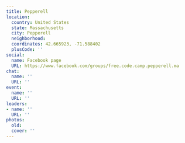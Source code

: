 ```yaml
---
title: Pepperell
location:
  country: United States
  state: Massachusetts
  city: Pepperell
  neighborhood: 
  coordinates: 42.665923, -71.588402
  plusCode: ''
social:
  name: Facebook page
  URL: https://www.facebook.com/groups/free.code.camp.pepperell.ma
chat:
  name: ''
  URL: ''
event:
  name: ''
  URL: ''
leaders:
- name: ''
  URL: ''
photos:
  old: 
  cover: ''
---
```

